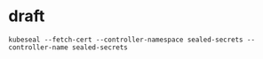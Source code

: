 


# draft

`kubeseal --fetch-cert --controller-namespace sealed-secrets --controller-name sealed-secrets`

